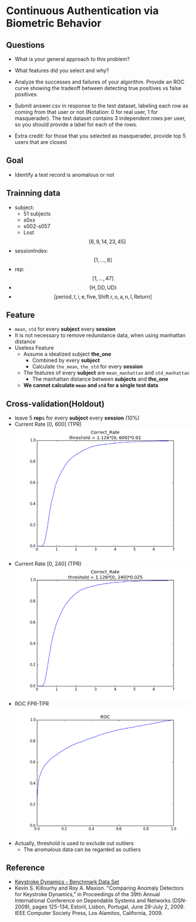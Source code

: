 # Continuous Authentication via Biometric Behavior

## Questions

* What is your general approach to this problem?

* What features did you select and why?

* Analyze the successes and failures of your algorithm. Provide an ROC curve showing the tradeoff between detecting true positives vs false positives.

* Submit answer.csv in response to the test dataset, labeling ​each row as coming from that user or not (Notation: 0 for real user, 1 for masquerader). The test dataset contains 3 independent rows per user, so you should provide a label for each of the rows.

* Extra credit: for those that you selected as masquerader, provide top 5 users that are closest

## Goal

* Identify a test record is anomalous or not

## Trainning data

* subject: 
    * 51 subjects
    * s0xx
    * s002-s057
    * Lost $$[6, 9, 14, 23, 45]$$
* sessionIndex: $$[1,...,8]$$
* rep: $$[1,...,47]$$
* $$\{\text{H},\text{DD},\text{UD}\}$$
* $$[\text{period},\text{t},\text{i},\text{e},\text{five},\text{Shift.r},\text{o},\text{a},\text{n},\text{l},\text{Return}]$$

## Feature

* `mean`, `std` for every **subject** every **session**
* It is not necessary to remove redundance data, when using manhattan distance
* Useless Feature
    * Assume a idealized subject **the_one**
        * Combined by every **subject**
        * Calculate `the_mean`, `the_std` for every **session**
    * The features of every **subject** are `mean_manhattan` and `std_manhattan`
        * The manhattan distance between **subjects** and **the_one**
    * **We cannot calculate `mean` and `std` for a single test data**

## Cross-validation(Holdout)

* leave 5 **rep**s for every **subject** every **session** (10%)
* Current Rate [0, 600] (TPR)
![correct_rate.0_600](correct_rate.0_600.png)
* Current Rate [0, 240] (TPR)
![correct_rate](correct_rate.png)
* ROC FPR-TPR
![ROC](ROC.png)
* Actually, threshold is used to exclude out outliers
    * The anomalous data can be regarded as outliers

## Reference

* [Keystroke Dynamics - Benchmark Data Set](http://www.cs.cmu.edu/~keystroke/)
* Kevin S. Killourhy and Roy A. Maxion. "Comparing Anomaly Detectors for Keystroke Dynamics," in Proceedings of the 39th Annual International Conference on Dependable Systems and Networks (DSN-2009), pages 125-134, Estoril, Lisbon, Portugal, June 29-July 2, 2009. IEEE Computer Society Press, Los Alamitos, California, 2009.

